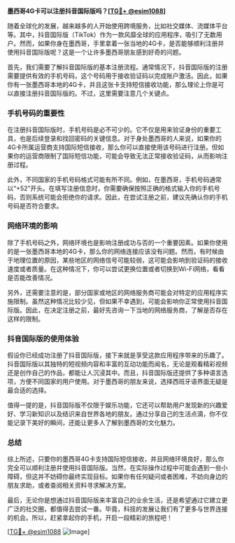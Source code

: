 **墨西哥4G卡可以注册抖音国际版吗？[[TG💪+ @esim1088](https://t.me/s/esim1088)]**

随着全球化的发展，越来越多的人开始使用跨境服务，比如社交媒体、流媒体平台等。其中，抖音国际版（TikTok）作为一款风靡全球的应用程序，吸引了无数用户。然而，如果你身在墨西哥，手里拿着一张当地的4G卡，是否能够顺利注册并使用抖音国际版呢？这是一个让许多墨西哥朋友感到好奇的问题。

首先，我们需要了解抖音国际版的基本注册流程。通常情况下，抖音国际版的注册需要提供有效的手机号码，这个号码用于接收验证码以完成账户激活。因此，如果你有一张墨西哥本地的4G卡，并且这张卡支持短信接收功能，那么理论上你是可以直接注册抖音国际版的。不过，这里需要注意几个关键点。

### 手机号码的重要性

在注册抖音国际版时，手机号码是必不可少的。它不仅是用来验证身份的重要工具，也是后续登录和找回密码的关键信息。对于身处墨西哥的人来说，如果你的4G卡所属运营商支持国际短信接收，那么你可以直接使用该号码进行注册。但如果你的运营商限制了国际短信功能，可能会导致无法正常接收验证码，从而影响注册过程。

此外，不同国家的手机号码格式可能有所不同。例如，在墨西哥，手机号码通常以“+52”开头。在填写注册信息时，你需要确保按照正确的格式输入你的手机号码，否则系统可能会拒绝你的请求。因此，在尝试注册之前，建议先确认你的手机号码是否符合要求。

### 网络环境的影响

除了手机号码之外，网络环境也是影响注册成功与否的一个重要因素。如果你使用的是一张墨西哥本地的4G卡，那么你的网络连接应该没有问题。然而，有时候由于地理位置的原因，某些地区的网络信号可能较弱，这可能会影响到验证码的接收速度或者质量。在这种情况下，你可以尝试更换位置或者切换到Wi-Fi网络，看看是否能改善情况。

另外，还需要注意的是，部分国家或地区的网络服务商可能会对特定的应用程序实施限制。虽然这种情况比较少见，但如果不幸遇到，可能会影响你正常使用抖音国际版。因此，在决定注册之前，最好先咨询一下当地的网络服务商，了解是否存在这样的限制。

### 抖音国际版的使用体验

假设你已经成功注册了抖音国际版，接下来就是享受这款应用程序带来的乐趣了。抖音国际版以其独特的短视频内容和丰富的互动功能而闻名，无论是观看精彩视频还是创作自己的作品，都能让人沉浸其中。而且，抖音国际版还提供了多种语言选项，方便不同国家的用户使用。对于墨西哥的朋友来说，选择西班牙语界面无疑是最合适的选择。

值得一提的是，抖音国际版不仅限于娱乐功能，它还可以帮助用户发现新的兴趣爱好、学习新知识以及结识来自世界各地的朋友。通过分享自己的生活点滴，你不仅能记录下美好的瞬间，还能让更多人了解到墨西哥的文化魅力。

### 总结

综上所述，只要你的墨西哥4G卡支持国际短信接收，并且网络环境良好，那么你完全可以顺利注册并使用抖音国际版。当然，在实际操作过程中可能会遇到一些小障碍，但这并不妨碍你最终实现目标。如果你有任何疑问或者困难，不妨向身边的朋友求助，或者查阅相关资料寻求解决方案。

最后，无论你是想通过抖音国际版来丰富自己的业余生活，还是希望通过它建立更广泛的社交圈，都值得去尝试一番。毕竟，科技的发展让我们有了更多与世界连接的机会。所以，赶紧拿起你的手机，开启一段精彩的旅程吧！

[[TG💪+ @esim1088](https://t.me/s/esim1088) ![Image](https://i.postimg.cc/4NQfJmqS/Snipaste-2025-05-13-00-14-12.png)]